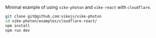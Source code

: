 Minimal example of using `vike-photon` and `vike-react` with `cloudflare`.

```bash
git clone git@github.com:vikejs/vike-photon
cd vike-photon/examples/cloudflare-react/
npm install
npm run dev
```
